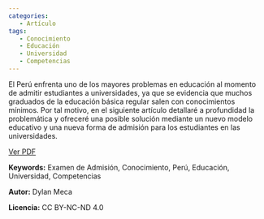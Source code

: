 ```yaml
---
categories: 
   - Artículo
tags:
   - Conocimiento
   - Educación
   - Universidad
   - Competencias 
---
```


El Perú enfrenta uno de los mayores problemas en educación al momento de admitir estudiantes a universidades, ya que se
evidencia que muchos graduados de la educación básica regular salen con conocimientos mínimos. Por tal motivo, en el siguiente artículo 
detallaré a profundidad la problemática y ofreceré una posible solución mediante un nuevo modelo educativo y una nueva forma de 
admisión para los estudiantes en las universidades.

[Ver PDF](/assets/pdfs/El-Problema-del-Examen-de-Admisi%C3%B3n-en-el-Per%C3%BA.pdf)

**Keywords:** Examen de Admisión, Conocimiento, Perú, Educación, Universidad, Competencias

**Autor:** Dylan Meca

**Licencia:** CC BY-NC-ND 4.0

